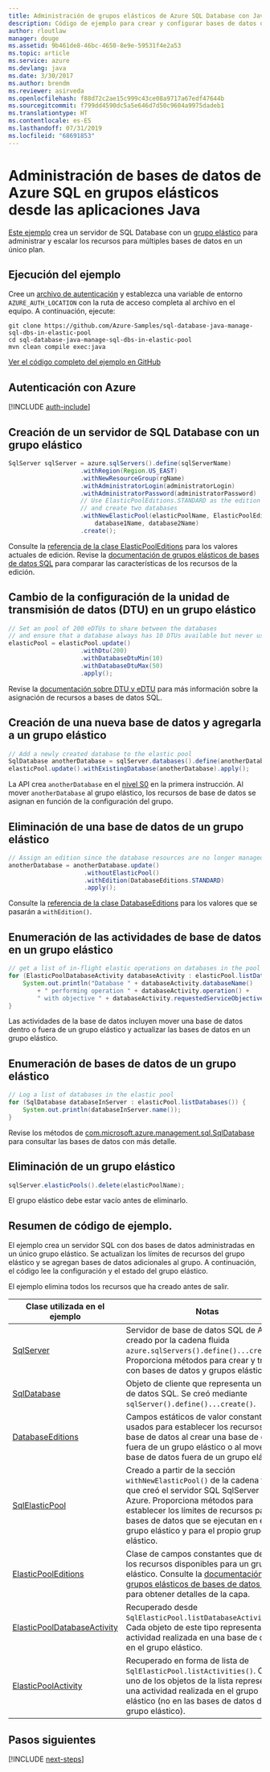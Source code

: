 ```yaml
---
title: Administración de grupos elásticos de Azure SQL Database con Java | Microsoft Docs
description: Código de ejemplo para crear y configurar bases de datos de Azure SQL mediante el SDK de Azure para Java
author: rloutlaw
manager: douge
ms.assetid: 9b461de8-46bc-4650-8e9e-59531f4e2a53
ms.topic: article
ms.service: azure
ms.devlang: java
ms.date: 3/30/2017
ms.author: brendm
ms.reviewer: asirveda
ms.openlocfilehash: f88d72c2ae15c999c43ce08a9717a67edf47644b
ms.sourcegitcommit: f799dd4590dc5a5e646d7d50c9604a9975dadeb1
ms.translationtype: HT
ms.contentlocale: es-ES
ms.lasthandoff: 07/31/2019
ms.locfileid: "68691853"
---
```

# <a name="manage-azure-sql-databases-in-elastic-pools-from-your-java-applications"></a>Administración de bases de datos de Azure SQL en grupos elásticos desde las aplicaciones Java

[Este ejemplo](https://github.com/Azure-Samples/sql-database-java-manage-sql-dbs-in-elastic-pool) crea un servidor de SQL Database con un [grupo elástico](https://docs.microsoft.com/azure/sql-database/sql-database-elastic-pool) para administrar y escalar los recursos para múltiples bases de datos en un único plan.

## <a name="run-the-sample"></a>Ejecución del ejemplo

Cree un [archivo de autenticación](https://github.com/Azure/azure-sdk-for-java/blob/master/AUTH.md) y establezca una variable de entorno `AZURE_AUTH_LOCATION` con la ruta de acceso completa al archivo en el equipo. A continuación, ejecute:

```
git clone https://github.com/Azure-Samples/sql-database-java-manage-sql-dbs-in-elastic-pool
cd sql-database-java-manage-sql-dbs-in-elastic-pool
mvn clean compile exec:java
```

[Ver el código completo del ejemplo en GitHub](https://github.com/Azure-Samples/sql-database-java-manage-sql-dbs-in-elastic-pool)

## <a name="authenticate-with-azure"></a>Autenticación con Azure

[!INCLUDE [auth-include](includes/java-auth-include.md)]

## <a name="create-a-sql-database-server-with-an-elastic-pool"></a>Creación de un servidor de SQL Database con un grupo elástico

```java
SqlServer sqlServer = azure.sqlServers().define(sqlServerName)
                    .withRegion(Region.US_EAST)
                    .withNewResourceGroup(rgName)
                    .withAdministratorLogin(administratorLogin)
                    .withAdministratorPassword(administratorPassword)
                    // Use ElasticPoolEditions.STANDARD as the edition
                    // and create two databases
                    .withNewElasticPool(elasticPoolName, ElasticPoolEditions.STANDARD, 
                        database1Name, database2Name)
                    .create();
```

Consulte la [referencia de la clase ElasticPoolEditions](https://docs.microsoft.com/java/api/com.microsoft.azure.management.sql._elastic_pool_editions) para los valores actuales de edición. Revise la [documentación de grupos elásticos de bases de datos SQL](https://docs.microsoft.com/azure/sql-database/sql-database-elastic-pool) para comparar las características de los recursos de la edición. 

## <a name="change-database-transaction-unit-dtu-settings-in-an-elastic-pool"></a>Cambio de la configuración de la unidad de transmisión de datos (DTU) en un grupo elástico

```java
// Set an pool of 200 eDTUs to share between the databases
// and ensure that a database always has 10 DTUs available but never uses more than 50
elasticPool = elasticPool.update()
                    .withDtu(200)
                    .withDatabaseDtuMin(10)
                    .withDatabaseDtuMax(50)
                    .apply();
```

Revise la [documentación sobre DTU y eDTU](https://docs.microsoft.com/azure/sql-database/sql-database-what-is-a-dtu) para más información sobre la asignación de recursos a bases de datos SQL.

## <a name="create-a-new-database-and-add-it-to-an-elastic-pool"></a>Creación de una nueva base de datos y agregarla a un grupo elástico

```java
// Add a newly created database to the elastic pool
SqlDatabase anotherDatabase = sqlServer.databases().define(anotherDatabaseName).create();
elasticPool.update().withExistingDatabase(anotherDatabase).apply();            
```

La API crea `anotherDatabase` en el [nivel S0](https://docs.microsoft.com/azure/sql-database/sql-database-service-tiers) en la primera instrucción. Al mover `anotherDatabase` al grupo elástico, los recursos de base de datos se asignan en función de la configuración del grupo.

## <a name="remove-a-database-from-an-elastic-pool"></a>Eliminación de una base de datos de un grupo elástico
```java
// Assign an edition since the database resources are no longer managed in the pool 
anotherDatabase = anotherDatabase.update()
                     .withoutElasticPool()
                     .withEdition(DatabaseEditions.STANDARD)
                     .apply();
```

Consulte la [referencia de la clase DatabaseEditions](https://docs.microsoft.com/java/api/com.microsoft.azure.management.sql._database_editions) para los valores que se pasarán a `withEdition()`.

## <a name="list-current-database-activities-in-an-elastic-pool"></a>Enumeración de las actividades de base de datos en un grupo elástico
```java
// get a list of in-flight elastic operations on databases in the pool and log them 
for (ElasticPoolDatabaseActivity databaseActivity : elasticPool.listDatabaseActivities()) {
    System.out.println("Database " + databaseActivity.databaseName() 
        + " performing operation " + databaseActivity.operation() + 
        " with objective " + databaseActivity.requestedServiceObjective());
}
```

Las actividades de la base de datos incluyen mover una base de datos dentro o fuera de un grupo elástico y actualizar las bases de datos en un grupo elástico.


## <a name="list-databases-in-an-elastic-pool"></a>Enumeración de bases de datos de un grupo elástico
```java
// Log a list of databases in the elastic pool 
for (SqlDatabase databaseInServer : elasticPool.listDatabases()) {
    System.out.println(databaseInServer.name());
}
```

Revise los métodos de [com.microsoft.azure.management.sql.SqlDatabase](https://docs.microsoft.com/java/api/com.microsoft.azure.management.sql._sql_database) para consultar las bases de datos con más detalle.

## <a name="delete-an-elastic-pool"></a>Eliminación de un grupo elástico
```java
sqlServer.elasticPools().delete(elasticPoolName);
```

El grupo elástico debe estar vacío antes de eliminarlo.

## <a name="sample-code-summary"></a>Resumen de código de ejemplo.

El ejemplo crea un servidor SQL con dos bases de datos administradas en un único grupo elástico. Se actualizan los límites de recursos del grupo elástico y se agregan bases de datos adicionales al grupo. A continuación, el código lee la configuración y el estado del grupo elástico. 

El ejemplo elimina todos los recursos que ha creado antes de salir.

| Clase utilizada en el ejemplo | Notas |
|-------|-------|
| [SqlServer](https://docs.microsoft.com/java/api/com.microsoft.azure.management.sql._sql_server) | Servidor de base de datos SQL de Azure creado por la cadena fluida `azure.sqlServers().define()...create()`. Proporciona métodos para crear y trabajar con bases de datos y grupos elásticos. 
| [SqlDatabase](https://docs.microsoft.com/java/api/com.microsoft.azure.management.sql._sql_database) | Objeto de cliente que representa una base de datos SQL. Se creó mediante `sqlServer().define()...create()`. 
| [DatabaseEditions](https://docs.microsoft.com/java/api/com.microsoft.azure.management.sql._database_editions) | Campos estáticos de valor constante usados para establecer los recursos de base de datos al crear una base de datos fuera de un grupo elástico o al mover una base de datos fuera de un grupo elástico  
| [SqlElasticPool](https://docs.microsoft.com/java/api/com.microsoft.azure.management.sql._sql_elastic_pool) | Creado a partir de la sección `withNewElasticPool()` de la cadena fluida que creó el servidor SQL SqlServer en Azure. Proporciona métodos para establecer los límites de recursos para las bases de datos que se ejecutan en el grupo elástico y para el propio grupo elástico. 
| [ElasticPoolEditions](https://docs.microsoft.com/java/api/com.microsoft.azure.management.sql._elastic_pool_editions) | Clase de campos constantes que definen los recursos disponibles para un grupo elástico. Consulte la [documentación de grupos elásticos de bases de datos SQL](https://docs.microsoft.com/azure/sql-database/sql-database-elastic-pool) para obtener detalles de la capa. 
| [ElasticPoolDatabaseActivity](https://docs.microsoft.com/java/api/com.microsoft.azure.management.sql._elastic_pool_database_activity) | Recuperado desde `SqlElasticPool.listDatabaseActivities()`. Cada objeto de este tipo representa una actividad realizada en una base de datos en el grupo elástico.
| [ElasticPoolActivity](https://docs.microsoft.com/java/api/com.microsoft.azure.management.sql._elastic_pool_activity) | Recuperado en forma de lista de `SqlElasticPool.listActivities()`. Cada uno de los objetos de la lista representa una actividad realizada en el grupo elástico (no en las bases de datos del grupo elástico).

## <a name="next-steps"></a>Pasos siguientes

[!INCLUDE [next-steps](includes/java-next-steps.md)]